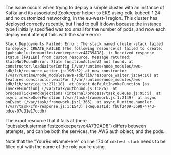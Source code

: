 The issue occurs when trying to deploy a simple cluster with an instance of Kafka and its associated Zookeeper helper to EKS using cdk, kubectl 1.24 and no customized networking, in the eu-west-1 region. This cluster has deployed correctly recently, but I had to pull it down because the instance type I initially specified was too small for the number of pods, and now each deployment attempt fails with the same error:

```Stack Deployments Failed: Error: The stack named cluster-stack failed to deploy: CREATE_FAILED (The following resource(s) failed to create: [pubsubclustermanifestzookeepersvc4A739AD8]. ): Received response status [FAILED] from custom resource. Message returned: StateNotFoundError: State functionActiveV2 not found. at constructor.loadWaiterConfig (/var/runtime/node_modules/aws-sdk/lib/resource_waiter.js:196:32) at new constructor (/var/runtime/node_modules/aws-sdk/lib/resource_waiter.js:64:10) at features.constructor.waitFor (/var/runtime/node_modules/aws-sdk/lib/service.js:271:18)  at Object.defaultInvokeFunction [as invokeFunction] (/var/task/outbound.js:1:826)  at processTicksAndRejections (internal/process/task_queues.js:95:5)  at async invokeUserFunction (/var/task/framework.js:1:2149)  at async onEvent (/var/task/framework.js:1:365)  at async Runtime.handler (/var/task/cfn-response.js:1:1543) (RequestId: fb6f2409-3698-4743-bdce-07c31e17ccdb)```

The exact resource that it fails at (here “pubsubclustermanifestzookeepersvc4A739AD8”) differs between attempts, and can be both the services, the AWS auth object, and the pods. 

Note that the "YourRoleNameHere" on line 174 of ```cdktest-stack``` needs to be filled out with the name of the role you’re using. 
